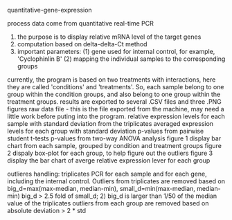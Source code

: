
quantitative-gene-expression

process data come from quantitative real-time PCR

1. the purpose is to display relative mRNA level of the target genes
2. computation based on delta-delta-Ct method
3. important parameters:
(1) gene used for internal control, for example, 'Cyclophinlin B'
(2) mapping the individual samples to the corresponding groups

currently, the program is based on two treatments with interactions, here they are called 'conditions' and 'treatments'. So, each sample belong to one group within the condition groups, and also belong to one group within the treatment groups.
results are exported to several .CSV files and three .PNG figures
raw data file - this is the file exported from the machine, may need a little work before puting into the program.
relative expression levels for each sample with standard deviation from the triplicates
averaged expression levels for each group with standard deviation
p-values from pairwise student t-tests
p-values from two-way ANOVA analysis
figure 1 display bar chart from each sample, grouped by condition and treatment groups
figure 2 dispaly box-plot for each group, to help figure out the outliers
figure 3 display the bar chart of averge relative expression lever for each group

outlieres handling:
triplicates PCR for each sample and for each gene, including the internal control. Outliers from triplicates are removed based on big_d=max(max-median, median-min), small_d=min(max-median, median-min) big_d > 2.5 fold of small_d; 2) big_d is larger than 1/50 of the median value of the triplicates
outliers from each group are removed based on absolute deviation > 2 * std

